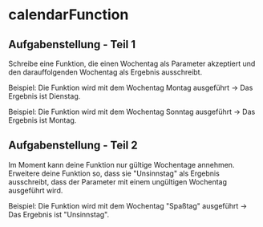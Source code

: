 # calendarFunction

## Aufgabenstellung - Teil 1
Schreibe eine Funktion, die einen Wochentag als Parameter akzeptiert und den darauffolgenden Wochentag als Ergebnis ausschreibt.

Beispiel: Die Funktion wird mit dem Wochentag Montag ausgeführt -> Das Ergebnis ist Dienstag.

Beispiel: Die Funktion wird mit dem Wochentag Sonntag ausgeführt -> Das Ergebnis ist Montag.

## Aufgabenstellung - Teil 2
Im Moment kann deine Funktion nur gültige Wochentage annehmen. Erweitere deine Funktion so, dass sie "Unsinnstag" als Ergebnis ausschreibt, dass der Parameter mit einem ungültigen Wochentag ausgeführt wird.

Beispiel: Die Funktion wird mit dem Wochentag "Spaßtag" ausgeführt -> Das Ergebnis ist "Unsinnstag".
